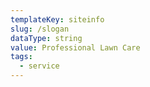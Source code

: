 ```yaml
---
templateKey: siteinfo
slug: /slogan
dataType: string
value: Professional Lawn Care
tags:
  - service
---
```

